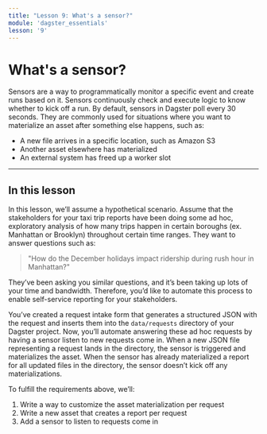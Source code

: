 ```yaml
---
title: "Lesson 9: What's a sensor?"
module: 'dagster_essentials'
lesson: '9'
---
```


# What's a sensor?

Sensors are a way to programmatically monitor a specific event and create runs based on it. Sensors continuously check and execute logic to know whether to kick off a run. By default, sensors in Dagster poll every 30 seconds. They are commonly used for situations where you want to materialize an asset after something else happens, such as:

- A new file arrives in a specific location, such as Amazon S3
- Another asset elsewhere has materialized
- An external system has freed up a worker slot

---

## In this lesson

In this lesson, we’ll assume a hypothetical scenario. Assume that the stakeholders for your taxi trip reports have been doing some ad hoc, exploratory analysis of how many trips happen in certain boroughs (ex. Manhattan or Brooklyn) throughout certain time ranges. They want to answer questions such as:

> "How do the December holidays impact ridership during rush hour in Manhattan?"

They’ve been asking you similar questions, and it’s been taking up lots of your time and bandwidth. Therefore, you’d like to automate this process to enable self-service reporting for your stakeholders.

You’ve created a request intake form that generates a structured JSON with the request and inserts them into the `data/requests` directory of your Dagster project. Now, you’ll automate answering these ad hoc requests by having a sensor listen to new requests come in. When a new JSON file representing a request lands in the directory, the sensor is triggered and materializes the asset. When the sensor has already materialized a report for all updated files in the directory, the sensor doesn’t kick off any materializations.

To fulfill the requirements above, we’ll:

1. Write a way to customize the asset materialization per request
2. Write a new asset that creates a report per request
3. Add a sensor to listen to requests come in
